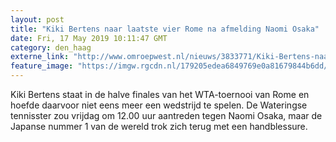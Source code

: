 ```yaml
---
layout: post
title: "Kiki Bertens naar laatste vier Rome na afmelding Naomi Osaka"
date: Fri, 17 May 2019 10:11:47 GMT
category: den_haag
externe_link: "http://www.omroepwest.nl/nieuws/3833771/Kiki-Bertens-naar-laatste-vier-Rome-na-afmelding-Naomi-Osaka"
feature_image: "https://imgw.rgcdn.nl/179205edea6849769e0a81679844b6dd/opener/3831114.jpg"
---
```


Kiki Bertens staat in de halve finales van het WTA-toernooi van Rome en hoefde daarvoor niet eens meer een wedstrijd te spelen. De Wateringse tennisster zou vrijdag om 12.00 uur aantreden tegen Naomi Osaka, maar de Japanse nummer 1 van de wereld trok zich terug met een handblessure.
